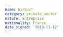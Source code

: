```yaml
---
name: Airbus*
category: private_sector
nature: Entreprise
nationality: France
date_signed: '2018-11-12'
---
```

    